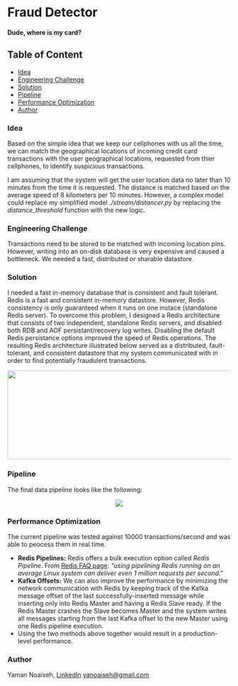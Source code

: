 # Fraud Detector
#### Dude, where is my card?

## Table of Content

- [Idea](#idea)
- [Engineering Challenge](#engineering-challenge)
- [Solution](#solution)
- [Pipeline](#pipeline)
- [Performance Optimization](#performance-optimization)
- [Author](#author)

### Idea
Based on the simple idea that we keep our cellphones with us all the time, we can match the geographical locations of incoming credit card transactions with the user geographical locations, requested from thier cellphones, to identify suspicious transactions.

I am assuming that the system will get the user location data no later than 10 minutes from the time it is requested. The distance is matched based on the average speed of 8 kilometers per 10 minutes. However, a complex model could replace my simplified model *./stream/distancer.py* by replacing the *distance_threshold* function with the new logic.

### Engineering Challenge
Transactions need to be stored to be matched with incoming location pins. However, writing into an on-disk database is very expensive and caused a bottleneck. We needed a fast, distributed or sharable datastore.

### Solution
I needed a fast in-memory database that is consistent and fault tolerant.
Redis is a fast and consistent in-memory datastore. However, Redis consistency is only guaranteed when it runs on one instace (standalone Redis server).
To overcome this problem, I designed a Redis architecture that consists of two independent, standalone Redis servers, and disabled both RDB and AOF persistant/recovery log writes. Disabling the default Redis persistance options improved the speed of Redis operations. The resulting Redis architecture illustrated below served as a distributed, fault-tolerant, and consistent datastore that my system communicated with in order to find potentially fraudulent transactions.
<p align="center">
  <img src="https://user-images.githubusercontent.com/10068563/40880719-00502f1a-6684-11e8-8fe9-c8542769dd43.png" width="700" height="200"/>
</p>

### Pipeline
The final data pipeline looks like the following:
<p align="center">
  <img src="https://user-images.githubusercontent.com/10068563/40402638-d431b686-5e1a-11e8-9c22-efdec79be42f.png"/>
</p>

### Performance Optimization
The current pipeline was tested against 10000 transactions/second and was able to peocess them in real time.  
  - **Redis Pipelines:** Redis offers a bulk execution option called *Redis Pipeline*. From [Redis FAQ page](https://redis.io/topics/faq): *"using pipelining Redis running on an average Linux system can deliver even 1 million requests per second."*  
  - **Kafka Offsets:** We can also improve the performance by minimizing the network communication with Redis by keeping track of the Kafka message offset of the last successfully-inserted message while inserting only into Redis Master and having a Redis Slave ready. If the Redis Master crashes the Slave becomes Master and the system writes all messages starting from the last Kafka offset to the new Master using one Redis pipeline execution.
  - Using the two methods above together would result in a production-level performance.
  
  
### Author
Yaman Noaiseh, [LinkedIn](https://www.linkedin.com/in/yamannoaiseh/)
yanoaiseh@gmail.com
